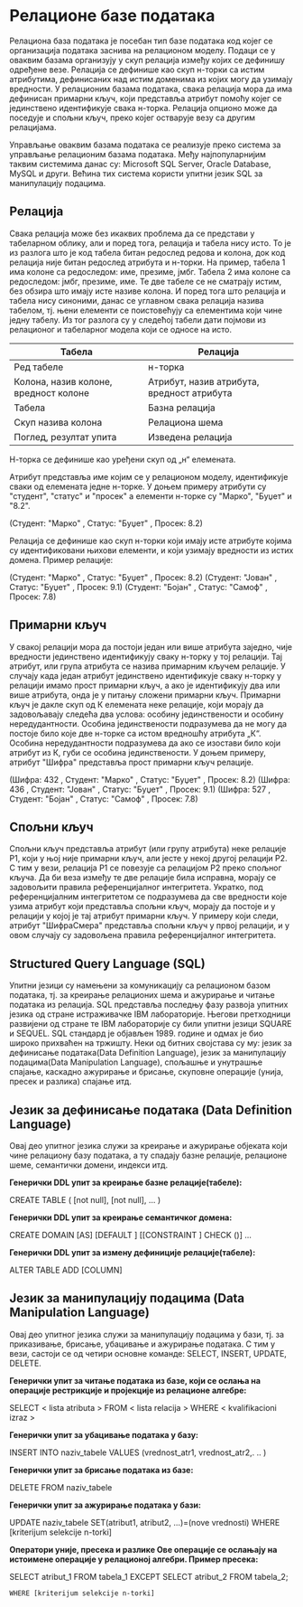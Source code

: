 # Релационе базе података

Релациона база података је посебан тип базе података код којег се организација података заснива на релационом моделу. Подаци се у оваквим базама организују у скуп релација између којих се дефинишу одређене везе. Релација се дефинише као скуп н-торки са истим атрибутима, дефинисаних над истим доменима из којих могу да узимају вредности. У релационим базама података, свака релација мора да има дефинисан примарни кључ, који представља атрибут помоћу којег се јединствено идентификује свака н-торка. Релација опционо може да поседује и спољни кључ, преко којег остварује везу са другим релацијама.

Управљање оваквим базама података се реализује преко система за управљање релационим базама података. Међу најпопуларнијим таквим системима данас су: Microsoft SQL Server, Oracle Database, MySQL и други. Већина тих система користи упитни језик SQL за манипулацију подацима.  

## Релација

Свака релација може без икаквих проблема да се представи у табеларном облику, али и поред тога, релација и табела нису исто. То је из разлога што је код табела битан редослед редова и колона, док код релација није битан редослед атрибута и н-торки. На пример, табела 1 има колоне са редоследом: име, презиме, јмбг. Табела 2 има колоне са редоследом: јмбг, презиме, име. Те две табеле се не сматрају истим, без обзира што имају исте називе колона. И поред тога што релација и табела нису синоними, данас се углавном свака релација назива табелом, тј. њени елементи се поистовећују са елементима који чине једну табелу. Из тог разлога су у следећој табели дати појмови из релационог и табеларног модела који се односе на исто.

Табела | Релација
------ | --------
Ред табеле | н-торка
Колона, назив колоне, вредност колоне	| Атрибут, назив атрибута, вредност атрибута
Табела | Базна релација
Скуп назива колона | Релациона шема
Поглед, резултат упита | Изведена релација

Н-торка се дефинише као уређени скуп од „н“ елемената.

Атрибут представља име којим се у релационом моделу, идентификује сваки од елемената једне н-торке. У доњем примеру атрибути су "студент", "статус" и "просек" а елементи н-торке су "Марко", "Буџет" и "8.2".

(Студент: "Марко" , Статус: "Буџет" , Просек: 8.2)

Релација се дефинише као скуп н-торки који имају исте атрибуте којима су идентификовани њихови елементи, и који узимају вредности из истих домена. Пример релације:

(Студент: "Марко" , Статус: "Буџет" , Просек: 8.2)
(Студент: "Јован" , Статус: "Буџет" , Просек: 9.1)
(Студент: "Бојан" , Статус: "Самоф" , Просек: 7.8)

## Примарни кључ

У свакој релацији мора да постоји један или више атрибута заједно, чије вредности јединствено идентификују сваку н-торку у тој релацији. Тај атрибут, или група атрибута се назива примарним кључем релације. У случају када један атрибут јединствено идентификује сваку н-торку у релацији имамо прост примарни кључ, а ако је идентификују два или више атрибута, онда је у питању сложени примарни кључ. Примарни кључ је дакле скуп од К елемената неке релације, који морају да задовољавају следећа два услова: особину јединствености и особину нередудантности. Особина јединствености подразумева да не могу да постоје било које две н-торке са истом вредношћу атрибута „К“. Особина нередудантности подразумева да ако се изостави било који атрибут из К, губи се особина јединствености. У доњем примеру, атрибут "Шифра" представља прост примарни кључ релације.

(Шифра: 432 , Студент: "Марко" , Статус: "Буџет" , Просек: 8.2)
(Шифра: 436 , Студент: "Јован" , Статус: "Буџет" , Просек: 9.1)
(Шифра: 527 , Студент: "Бојан" , Статус: "Самоф" , Просек: 7.8)

## Спољни кључ 

Спољни кључ представља атрибут (или групу атрибута) неке релације Р1, који у њој није примарни кључ, али јесте у некој другој релацији Р2. С тим у вези, релација Р1 се повезује са релацијом Р2 преко спољног кључа. Да би веза између те две релације била исправна, морају се задовољити правила референцијалног интегритета. Укратко, под референцијалним интегритетом се подразумева да све вредности које узима атрибут који представља спољни кључ, морају да постоје и у релацији у којој је тај атрибут примарни кључ. У примеру који следи, атрибут "ШифраСмера" представља спољни кључ у првој релацији, и у овом случају су задовољена правила референцијалног интегритета.

## Structured Query Language (SQL)

Упитни језици су намењени за комуникацију са релационом базом података, тј. за креирање релационих шема и ажурирање и читање података из релација.
SQL представља последњу фазу развоја упитних језика од стране истраживачке IBM лабораторије. Његови претходници развијени од стране те IBM лабораторије су били упитни језици SQUARE и SEQUEL. SQL стандард је објављен 1989. године и одмах је био широко прихваћен на тржишту. Неки од битних својстава су му: језик за дефинисање података(Data Definition Language), језик за манипулацију подацима(Data Manipulation Language), спољашње и унутрашње спајање, каскадно ажурирање и брисање, скуповне операције (унија, пресек и разлика) спајање итд. 

## Језик за дефинисање података (Data Definition Language)

Овај део упитног језика служи за креирање и ажурирање објеката који чине релациону базу података, а ту спадају базне релације, релационе шеме, семантички домени, индекси итд.

**Генерички DDL упит за креирање базне релације(табеле):**

CREATE TABLE <naziv tabele>
    (<naziv kolone1> <tip podataka> [not null],
     <naziv kolone2> <tip podataka> [not null],
     ...
    )

**Генерички DDL упит за креирање семантичког домена:**

CREATE DOMAIN <naziv domena> [AS] <predefinisani tip>
    [DEFAULT <vrednost>]
    [[CONSTRAINT <naziv ogranicenja>] CHECK (<ogranicenje>)]
     ...
     
 **Генерички DDL упит за измену дефиниције релације(табеле):**
 
 ALTER TABLE <naziv tabele>
 ADD [COLUMN] <definicija kolone>
 
## Језик за манипулацију подацима (Data Manipulation Language)

Овај део упитног језика служи за манипулацију подацима у бази, тј. за приказивање, брисање, убацивање и ажурирање података. С тим у вези, састоји се од четири основне команде: SELECT, INSERT, UPDATE, DELETE.

**Генерички упит за читање података из базе, који се ослања на операције рестрикције и пројекције из релационе алгебре:**

SELECT < lista atributa >
    FROM < lista relacija >
    WHERE < kvalifikacioni izraz >
    
**Генерички упит за убацивање података у базу:**

INSERT INTO naziv_tabele
    VALUES (vrednost_atr1, vrednost_atr2,. .. )
    
**Генерички упит за брисање података из базе:**

DELETE FROM naziv_tabele

**Генерички упит за ажурирање података у бази:**

UPDATE naziv_tabele
    SET(atribut1, atribut2, ...)=(nove vrednosti)
    WHERE [kriterijum selekcije n-torki]
    
**Оператори уније, пресека и разлике Ове операције се ослањају на истоимене операције у релационој алгебри. Пример пресека:**

SELECT atribut_1
    FROM tabela_1
    EXCEPT 
    SELECT atribut_2 
    FROM tabela_2;

    WHERE [kriterijum selekcije n-torki]

 

